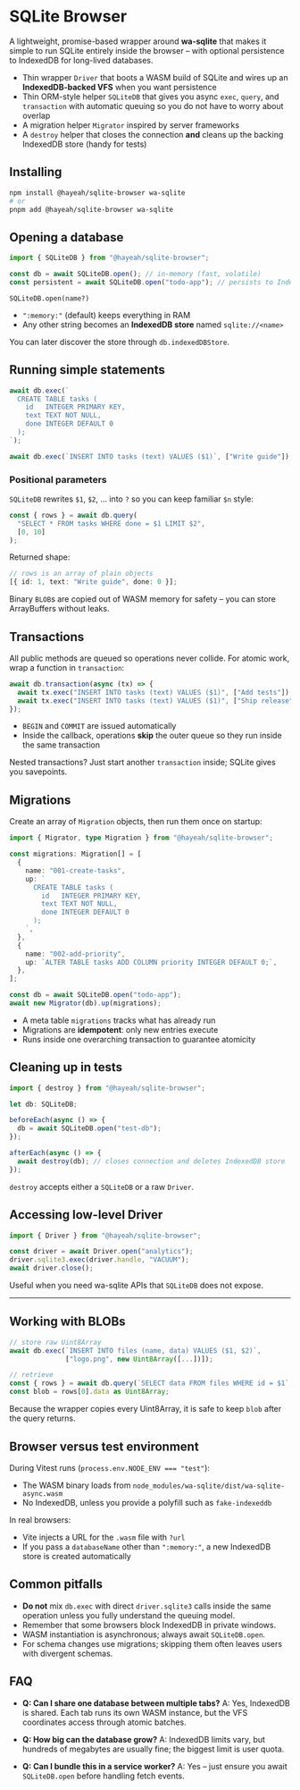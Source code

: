 # SQLite Browser

A lightweight, promise-based wrapper around **wa-sqlite** that makes it simple to run SQLite entirely inside the browser – with optional persistence to IndexedDB for long-lived databases.

- Thin wrapper `Driver` that boots a WASM build of SQLite and wires up an **IndexedDB-backed VFS** when you want persistence
- Thin ORM-style helper `SQLiteDB` that gives you async `exec`, `query`, and `transaction` with automatic queuing so you do not have to worry about overlap
- A migration helper `Migrator` inspired by server frameworks
- A `destroy` helper that closes the connection **and** cleans up the backing IndexedDB store (handy for tests)

## Installing

```bash
npm install @hayeah/sqlite-browser wa-sqlite
# or
pnpm add @hayeah/sqlite-browser wa-sqlite
```

## Opening a database

```ts
import { SQLiteDB } from "@hayeah/sqlite-browser";

const db = await SQLiteDB.open(); // in-memory (fast, volatile)
const persistent = await SQLiteDB.open("todo-app"); // persists to IndexedDB
```

`SQLiteDB.open(name?)`

- `":memory:"` (default) keeps everything in RAM
- Any other string becomes an **IndexedDB store** named `sqlite://<name>`

You can later discover the store through `db.indexedDBStore`.

## Running simple statements

```ts
await db.exec(`
  CREATE TABLE tasks (
    id   INTEGER PRIMARY KEY,
    text TEXT NOT NULL,
    done INTEGER DEFAULT 0
  );
`);

await db.exec(`INSERT INTO tasks (text) VALUES ($1)`, ["Write guide"]);
```

### Positional parameters

`SQLiteDB` rewrites `$1`, `$2`, … into `?` so you can keep familiar `$n` style:

```ts
const { rows } = await db.query(
  "SELECT * FROM tasks WHERE done = $1 LIMIT $2",
  [0, 10]
);
```

Returned shape:

```ts
// rows is an array of plain objects
[{ id: 1, text: "Write guide", done: 0 }];
```

Binary `BLOB`s are copied out of WASM memory for safety – you can store ArrayBuffers without leaks.

## Transactions

All public methods are queued so operations never collide. For atomic work, wrap a function in `transaction`:

```ts
await db.transaction(async (tx) => {
  await tx.exec("INSERT INTO tasks (text) VALUES ($1)", ["Add tests"]);
  await tx.exec("INSERT INTO tasks (text) VALUES ($1)", ["Ship release"]);
});
```

- `BEGIN` and `COMMIT` are issued automatically
- Inside the callback, operations **skip** the outer queue so they run inside the same transaction

Nested transactions? Just start another `transaction` inside; SQLite gives you savepoints.

## Migrations

Create an array of `Migration` objects, then run them once on startup:

```ts
import { Migrator, type Migration } from "@hayeah/sqlite-browser";

const migrations: Migration[] = [
  {
    name: "001-create-tasks",
    up: `
      CREATE TABLE tasks (
        id   INTEGER PRIMARY KEY,
        text TEXT NOT NULL,
        done INTEGER DEFAULT 0
      );
    `,
  },
  {
    name: "002-add-priority",
    up: `ALTER TABLE tasks ADD COLUMN priority INTEGER DEFAULT 0;`,
  },
];

const db = await SQLiteDB.open("todo-app");
await new Migrator(db).up(migrations);
```

- A meta table `migrations` tracks what has already run
- Migrations are **idempotent**: only new entries execute
- Runs inside one overarching transaction to guarantee atomicity

## Cleaning up in tests

```ts
import { destroy } from "@hayeah/sqlite-browser";

let db: SQLiteDB;

beforeEach(async () => {
  db = await SQLiteDB.open("test-db");
});

afterEach(async () => {
  await destroy(db); // closes connection and deletes IndexedDB store
});
```

`destroy` accepts either a `SQLiteDB` or a raw `Driver`.

## Accessing low-level Driver

```ts
import { Driver } from "@hayeah/sqlite-browser";

const driver = await Driver.open("analytics");
driver.sqlite3.exec(driver.handle, "VACUUM");
await driver.close();
```

Useful when you need wa-sqlite APIs that `SQLiteDB` does not expose.

---

## Working with BLOBs

```ts
// store raw Uint8Array
await db.exec(`INSERT INTO files (name, data) VALUES ($1, $2)`,
              ["logo.png", new Uint8Array([...])]);

// retrieve
const { rows } = await db.query(`SELECT data FROM files WHERE id = $1`, [1]);
const blob = rows[0].data as Uint8Array;
```

Because the wrapper copies every Uint8Array, it is safe to keep `blob` after the query returns.

## Browser versus test environment

During Vitest runs (`process.env.NODE_ENV === "test"`):

- The WASM binary loads from `node_modules/wa-sqlite/dist/wa-sqlite-async.wasm`
- No IndexedDB, unless you provide a polyfill such as `fake-indexeddb`

In real browsers:

- Vite injects a URL for the `.wasm` file with `?url`
- If you pass a `databaseName` other than `":memory:"`, a new IndexedDB store is created automatically

## Common pitfalls

- **Do not** mix `db.exec` with direct `driver.sqlite3` calls inside the same operation unless you fully understand the queuing model.
- Remember that some browsers block IndexedDB in private windows.
- WASM instantiation is asynchronous; always await `SQLiteDB.open`.
- For schema changes use migrations; skipping them often leaves users with divergent schemas.

## FAQ

- **Q: Can I share one database between multiple tabs?**
  A: Yes, IndexedDB is shared. Each tab runs its own WASM instance, but the VFS coordinates access through atomic batches.

- **Q: How big can the database grow?**
  A: IndexedDB limits vary, but hundreds of megabytes are usually fine; the biggest limit is user quota.

- **Q: Can I bundle this in a service worker?**
  A: Yes – just ensure you await `SQLiteDB.open` before handling fetch events.
